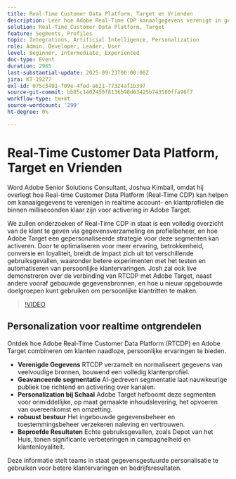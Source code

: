 ```yaml
---
title: Real-Time Customer Data Platform, Target en Vrienden
description: Leer hoe Adobe Real-Time CDP kanaalgegevens verenigt in gebruiksklare klantprofielen die direct in Adobe Target worden geactiveerd. Zie hoe verbonden gegevens en AI-gestuurde segmentatie persoonlijke reizen, tests en automatisering mogelijk maken die betrokkenheid, conversies en loyaliteit stimuleren. Bevat een live demo van RTCDP en Target in actie.
solution: Real-Time Customer Data Platform, Target
feature: Segments, Profiles
topic: Integrations, Artificial Intelligence, Personalization
role: Admin, Developer, Leader, User
level: Beginner, Intermediate, Experienced
doc-type: Event
duration: 2965
last-substantial-update: 2025-09-23T00:00:00Z
jira: KT-19277
exl-id: 075c3491-f09e-4fed-a621-77324af1b397
source-git-commit: bb85c1402450f8136b98d63425b743580ffa96f7
workflow-type: tm+mt
source-wordcount: '299'
ht-degree: 0%

---
```


# Real-Time Customer Data Platform, Target en Vrienden

Word Adobe Senior Solutions Consultant, Joshua Kimball, omdat hij overlegt hoe Real-time Customer Data Platform (Real-Time CDP) kan helpen om kanaalgegevens te verenigen in realtime account- en klantprofielen die binnen milliseconden klaar zijn voor activering in Adobe Target.

We zullen onderzoeken of Real-Time CDP in staat is een volledig overzicht van de klant te geven via gegevensverzameling en profielbeheer, en hoe Adobe Target een gepersonaliseerde strategie voor deze segmenten kan activeren. Door te optimaliseren voor meer ervaring, betrokkenheid, conversie en loyaliteit, breidt de impact zich uit tot verschillende gebruiksgevallen, waaronder betere experimenten met het testen en automatiseren van persoonlijke klantervaringen. Josh zal ook live demonstreren over de verbinding van RTCDP met Adobe Target, naast andere vooraf gebouwde gegevensbronnen, en hoe u nieuw opgebouwde doelgroepen kunt gebruiken om persoonlijke klantritten te maken.

>[!VIDEO](https://video.tv.adobe.com/v/3475185/?learn=on&enablevpops)

## Personalization voor realtime ontgrendelen

Ontdek hoe Adobe Real-Time Customer Data Platform (RTCDP) en Adobe Target combineren om klanten naadloze, persoonlijke ervaringen te bieden.

* **Verenigde Gegevens** RTCDP verzamelt en normaliseert gegevens van veelvoudige bronnen, bouwend een volledig klantenprofiel.
* **Geavanceerde segmentatie** AI-gedreven segmentatie laat nauwkeurige publiek toe richtend en activering over kanalen.
* **Personalization bij Schaal** Adobe Target hefboomt deze segmenten voor onmiddellijke, op maat gemaakte inhoudslevering, het opvoeren van overeenkomst en omzetting.
* **robuust bestuur** Het ingebouwde gegevensbeheer en toestemmingsbeheer verzekeren naleving en vertrouwen.
* **Beproefde Resultaten** Echte gebruiksgevallen, zoals Depot van het Huis, tonen significante verbeteringen in campagnelheid en klantenloyaliteit.

Deze informatie stelt teams in staat gegevensgestuurde personalisatie te gebruiken voor betere klantervaringen en bedrijfsresultaten.

